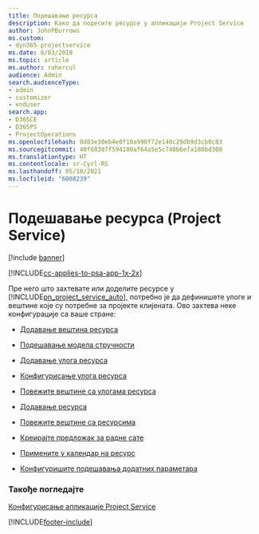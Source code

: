 ```yaml
---
title: Подешавање ресурса
description: Како да подесите ресурсе у апликацији Project Service
author: JohnPBurrows
ms.custom:
- dyn365-projectservice
ms.date: 8/03/2018
ms.topic: article
ms.author: ruhercul
audience: Admin
search.audienceType:
- admin
- customizer
- enduser
search.app:
- D365CE
- D365PS
- ProjectOperations
ms.openlocfilehash: 0d83e30eb4e0f10a990f72e148c29db9d3cb0c83
ms.sourcegitcommit: 40f68387f594180af64a5e5c748b6efa188bd300
ms.translationtype: HT
ms.contentlocale: sr-Cyrl-RS
ms.lasthandoff: 05/10/2021
ms.locfileid: "6008239"
---
```

# <a name="set-up-resources-project-service"></a>Подешавање ресурса (Project Service)

[!include [banner](../includes/psa-now-project-operations.md)]

[!INCLUDE[cc-applies-to-psa-app-1x-2x](../includes/cc-applies-to-psa-app-1x-2x.md)]

Пре него што захтевате или доделите ресурсе у [!INCLUDE[pn_project_service_auto](../includes/pn-project-service-auto.md)], потребно је да дефинишете улоге и вештине које су потребне за пројекте клијената. Ово захтева неке конфигурације са ваше стране:  
  
-   [Додавање вештина ресурса](../psa/add-resource-skills.md)  
  
-   [Подешавање модела стручности](../psa/set-up-proficiency-models.md)  
  
-   [Додавање улога ресурса](../psa/add-resource-roles.md)  
  
-   [Конфигурисање улога ресурса](../psa/configure-resource-roles.md)  
  
-   [Повежите вештине са улогама ресурса](../psa/associate-skills-with-resource-roles.md)  
  
-   [Додавање ресурса](../psa/add-resources.md)  
  
-   [Повежите вештине са ресурсима](../psa/associate-skills-with-resources.md)  
  
-   [Креирајте предложак за радне сате](../psa/create-work-hours-template.md)  
  
-   [Примените у календар на ресурс](../psa/apply-calendar-resource.md)  
  
-   [Конфигуришите подешавања додатних параметара](../psa/configure-additional-parameters-settings.md)  
  
### <a name="see-also"></a>Такође погледајте  
 [Конфигурисање апликације Project Service](../psa/configure.md)


[!INCLUDE[footer-include](../includes/footer-banner.md)]